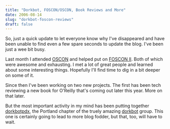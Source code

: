 ```yaml
---
title: "Dorkbot, FOSCON/OSCON, Book Reviews and More"
date: 2006-08-14
slug: "dorkbot-foscon-reviews"
draft: false
---
```

So, just a quick update to let everyone know why I've disappeared and have been unable to find even a few spare seconds to update the blog. I've been just a wee bit busy.

Last month I attended [OSCON](http://conferences.oreillynet.com/os2006/) and helped put on [FOSCON II](https://web.archive.org/web/20071012184444/http://oscamp.org/FOSCON). Both of which were awesome and exhausting. I met a lot of great people and learned about some interesting things. Hopefully I'll find time to dig in a bit deeper on some of it.

Since then I've been working on two new projects. The first has been tech reviewing a new book for O'Reilly that's coming out later this year. More on that later.

But the most important activity in my mind has been putting together [dorkbotpdx](https://dorkbotpdx.org), the Portland chapter of the truely amazing [dorkbot](http://dorkbot.org/) group. This one is certainly going to lead to more blog fodder, but that, too, will have to wait.